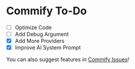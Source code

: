 # Commify To-Do

- [ ] Optimize Code
- [ ] Add Debug Argument
- [x] Add More Providers
- [x] Improve AI System Prompt

You can also suggest features in [Commify Issues](https://github.com/Matuco19/Commify/issues)!